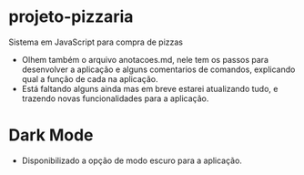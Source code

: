 # projeto-pizzaria
 Sistema em JavaScript para compra de  pizzas
 
 - Olhem também o arquivo anotacoes.md, nele tem os passos para desenvolver a aplicação e alguns comentarios de comandos, explicando qual a função de cada na aplicação.
 - Está faltando alguns ainda mas em breve estarei atualizando tudo, e trazendo novas funcionalidades para a aplicação.
 
# Dark Mode

- Disponibilizado a opção de modo escuro para a aplicação.


